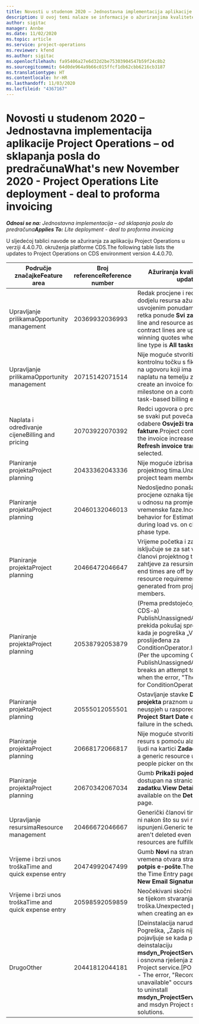 ```yaml
---
title: Novosti u studenom 2020 – Jednostavna implementacija aplikacije Project Operations – od sklapanja posla do predračuna
description: U ovoj temi nalaze se informacije o ažuriranjima kvalitete dostupnim u izdanju osnovne implementacije aplikacije Project Operations za studeni 2020. – od sklapanja posla do predračuna.
author: sigitac
manager: Annbe
ms.date: 11/02/2020
ms.topic: article
ms.service: project-operations
ms.reviewer: kfend
ms.author: sigitac
ms.openlocfilehash: fa95406a27e6d32d2be75303904547b59f24c8b2
ms.sourcegitcommit: 64d0de964a9b66c015ffcf1db62cbb6216cb3187
ms.translationtype: HT
ms.contentlocale: hr-HR
ms.lasthandoff: 11/03/2020
ms.locfileid: "4367167"
---
```

# <a name="whats-new-november-2020---project-operations-lite-deployment---deal-to-proforma-invoicing"></a><span data-ttu-id="be359-103">Novosti u studenom 2020 – Jednostavna implementacija aplikacije Project Operations – od sklapanja posla do predračuna</span><span class="sxs-lookup"><span data-stu-id="be359-103">What's new November 2020 - Project Operations Lite deployment - deal to proforma invoicing</span></span>

<span data-ttu-id="be359-104">_**Odnosi se na:** Jednostavna implementacija – od sklapanja posla do predračuna_</span><span class="sxs-lookup"><span data-stu-id="be359-104">_**Applies To:** Lite deployment - deal to proforma invoicing_</span></span>

<span data-ttu-id="be359-105">U sljedećoj tablici navode se ažuriranja za aplikaciju Project Operations u verziji 4.4.0.70. okruženja platforme CDS.</span><span class="sxs-lookup"><span data-stu-id="be359-105">The following table lists the updates to Project Operations on CDS environment version 4.4.0.70.</span></span>

| <span data-ttu-id="be359-106">Područje značajke</span><span class="sxs-lookup"><span data-stu-id="be359-106">Feature area</span></span>                 | <span data-ttu-id="be359-107">Broj reference</span><span class="sxs-lookup"><span data-stu-id="be359-107">Reference number</span></span> | <span data-ttu-id="be359-108">Ažuriranja kvalitete</span><span class="sxs-lookup"><span data-stu-id="be359-108">Quality update</span></span>                                                                                                                                                                    |
|------------------------------|------------------|-----------------------------------------------------------------------------------------------------------------------------------------------------------------------------------|
| <span data-ttu-id="be359-109">  Upravljanje prilikama</span><span class="sxs-lookup"><span data-stu-id="be359-109">Opportunity management</span></span>       | <span data-ttu-id="be359-110">2036993</span><span class="sxs-lookup"><span data-stu-id="be359-110">2036993</span></span>          | <span data-ttu-id="be359-111">Redak procjene i redci ugovora za dodjelu resursa ažuriraju se na usvojenim ponudama kada je vrsta retka ponude **Svi zadaci**.</span><span class="sxs-lookup"><span data-stu-id="be359-111">Estimate line and resource   assignment contract lines are updated on winning quotes when the quote line   type is **All tasks**.</span></span>                                                 |
| <span data-ttu-id="be359-112">  Upravljanje prilikama</span><span class="sxs-lookup"><span data-stu-id="be359-112">Opportunity management</span></span>       | <span data-ttu-id="be359-113">2071514</span><span class="sxs-lookup"><span data-stu-id="be359-113">2071514</span></span>          | <span data-ttu-id="be359-114">Nije moguće stvoriti fakturu za kontrolnu točku s fiksnom cijenom na ugovoru koji ima omogućenu naplatu na temelju zadataka.</span><span class="sxs-lookup"><span data-stu-id="be359-114">Can't create an invoice for a   fixed price milestone on a contract that has task-based billing enabled.</span></span>                                                                          |
| <span data-ttu-id="be359-115">Naplata i određivanje cijene</span><span class="sxs-lookup"><span data-stu-id="be359-115">Billing and pricing</span></span>          | <span data-ttu-id="be359-116">2070392</span><span class="sxs-lookup"><span data-stu-id="be359-116">2070392</span></span>          | <span data-ttu-id="be359-117">Redci ugovora o projektu na fakturi se svaki put povećavaju kada se odabere **Osvježi transakcije fakture**.</span><span class="sxs-lookup"><span data-stu-id="be359-117">Project contract lines on the   invoice increase every time **Refresh invoice transactions** is   selected.</span></span>                                                                       |
| <span data-ttu-id="be359-118">Planiranje projekta</span><span class="sxs-lookup"><span data-stu-id="be359-118">Project planning</span></span>             | <span data-ttu-id="be359-119">2043336</span><span class="sxs-lookup"><span data-stu-id="be359-119">2043336</span></span>          | <span data-ttu-id="be359-120">Nije moguće izbrisati zapis o članu projektnog tima.</span><span class="sxs-lookup"><span data-stu-id="be359-120">Unable to delete a project team member record.</span></span>                                                                                                                                    |
| <span data-ttu-id="be359-121">Planiranje projekta</span><span class="sxs-lookup"><span data-stu-id="be359-121">Project planning</span></span>             | <span data-ttu-id="be359-122">2046013</span><span class="sxs-lookup"><span data-stu-id="be359-122">2046013</span></span>          | <span data-ttu-id="be359-123">Nedosljedno ponašanje za stupce procjene oznaka tijekom učitavanja u odnosu na promjenu vrste vremenske faze.</span><span class="sxs-lookup"><span data-stu-id="be359-123">Inconsistent behavior for   Estimates tag columns during load vs. on change of time-phase type.</span></span>                                                                                   |
| <span data-ttu-id="be359-124">Planiranje projekta</span><span class="sxs-lookup"><span data-stu-id="be359-124">Project planning</span></span>             | <span data-ttu-id="be359-125">2046647</span><span class="sxs-lookup"><span data-stu-id="be359-125">2046647</span></span>          | <span data-ttu-id="be359-126">Vrijeme početka i završetka isključuje se za sat vremena kada članovi projektnog tima generiraju zahtjeve za resursima.</span><span class="sxs-lookup"><span data-stu-id="be359-126">Start and end times are off by   an hour when resource requirements are generated from project team members.</span></span>                                                                      |
| <span data-ttu-id="be359-127">Planiranje projekta</span><span class="sxs-lookup"><span data-stu-id="be359-127">Project planning</span></span>             | <span data-ttu-id="be359-128">2053879</span><span class="sxs-lookup"><span data-stu-id="be359-128">2053879</span></span>          | <span data-ttu-id="be359-129">(Prema predstojećoj implementaciji CDS-a) PublishUnassignedAssignments prekida pokušaj spremanja zadatka kada je pogreška „Vrijednost proslijeđena za ConditionOperator.In je prazna."</span><span class="sxs-lookup"><span data-stu-id="be359-129">(Per the upcoming CDS   rollout)   PublishUnassignedAssignments   breaks an attempt to save a task when  the error, "The   value passed for ConditionOperator.In is   empty."</span></span> |
| <span data-ttu-id="be359-130">Planiranje projekta</span><span class="sxs-lookup"><span data-stu-id="be359-130">Project planning</span></span>             | <span data-ttu-id="be359-131">2055501</span><span class="sxs-lookup"><span data-stu-id="be359-131">2055501</span></span>          | <span data-ttu-id="be359-132">Ostavljanje stavke **Datum početka projekta** praznom uzrokuje neuspjeh u rasporedu.</span><span class="sxs-lookup"><span data-stu-id="be359-132">Leaving the **Project Start   Date** empty causes a failure in the schedule.</span></span>                                                                                                      |
| <span data-ttu-id="be359-133">Planiranje projekta</span><span class="sxs-lookup"><span data-stu-id="be359-133">Project planning</span></span>             | <span data-ttu-id="be359-134">2066817</span><span class="sxs-lookup"><span data-stu-id="be359-134">2066817</span></span>          | <span data-ttu-id="be359-135">Nije moguće stvoriti generički resurs s pomoću alata za odabir ljudi na kartici **Zadaci**.</span><span class="sxs-lookup"><span data-stu-id="be359-135">Can't create a generic   resource   using the people picker on   the **Tasks** tab.</span></span>                                                                                               |
| <span data-ttu-id="be359-136">Planiranje projekta</span><span class="sxs-lookup"><span data-stu-id="be359-136">Project planning</span></span>             | <span data-ttu-id="be359-137">2067034</span><span class="sxs-lookup"><span data-stu-id="be359-137">2067034</span></span>          | <span data-ttu-id="be359-138">Gumb **Prikaži pojedinosti** nije dostupan na stranici **Pojedinosti o zadatku**.</span><span class="sxs-lookup"><span data-stu-id="be359-138">**View Details** button isn't available on the **Details of Task** page.</span></span>                                                                                                         |
| <span data-ttu-id="be359-139">Upravljanje resursima</span><span class="sxs-lookup"><span data-stu-id="be359-139">Resource management</span></span>          | <span data-ttu-id="be359-140">2046667</span><span class="sxs-lookup"><span data-stu-id="be359-140">2046667</span></span>          | <span data-ttu-id="be359-141">Generički članovi tima ne brišu se ni nakon što su svi resursi ispunjeni.</span><span class="sxs-lookup"><span data-stu-id="be359-141">Generic team members aren't   deleted even after all resources are fulfilled.</span></span>                                                                                                     |
| <span data-ttu-id="be359-142">Vrijeme i brzi unos troška</span><span class="sxs-lookup"><span data-stu-id="be359-142">Time and quick expense entry</span></span> | <span data-ttu-id="be359-143">2047499</span><span class="sxs-lookup"><span data-stu-id="be359-143">2047499</span></span>          | <span data-ttu-id="be359-144">Gumb **Novi** na stranici Unos vremena otvara stranicu **Novi potpis e-pošte**.</span><span class="sxs-lookup"><span data-stu-id="be359-144">The **New** button on the Time   Entry page opens the **New Email Signature** page.</span></span>                                                                                               |
| <span data-ttu-id="be359-145">Vrijeme i brzi unos troška</span><span class="sxs-lookup"><span data-stu-id="be359-145">Time and quick expense entry</span></span> | <span data-ttu-id="be359-146">2059859</span><span class="sxs-lookup"><span data-stu-id="be359-146">2059859</span></span>          | <span data-ttu-id="be359-147">Neočekivani skočni prozor otvara se tijekom stvaranja unosa troška.</span><span class="sxs-lookup"><span data-stu-id="be359-147">Unexpected   pop-up opens when creating an expense entry.</span></span>                                                                                                                         |
| <span data-ttu-id="be359-148">Drugo</span><span class="sxs-lookup"><span data-stu-id="be359-148">Other</span></span>                        | <span data-ttu-id="be359-149">2044181</span><span class="sxs-lookup"><span data-stu-id="be359-149">2044181</span></span>          | <span data-ttu-id="be359-150">[Deinstalacija narudžbenice] – Pogreška, „Zapis nije dostupan” pojavljuje se kada pokušate deinstalaciju **msdyn_ProjectServiceCore_Patch** i osnovna rješenja za msdyn Project service.</span><span class="sxs-lookup"><span data-stu-id="be359-150">[PO Uninstallation] - The error,   "Record is unavailable" occurs when you try to uninstall   **msdyn_ProjectServiceCore_Patch** and msdyn Project service core solutions.</span></span>        |
